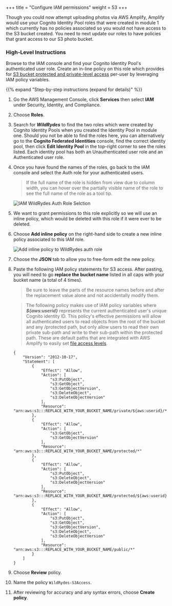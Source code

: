 +++
title = "Configure IAM permissions"
weight = 53
+++

Though you could now attempt uploading photos via AWS Amplify, Amplify would use your Cognito Identity Pool roles that were created in module 1 which currently has no policies associated so you would not have access to the S3 bucket created. You need to next update our roles to have policies that grant access to our S3 photo bucket.

### High-Level Instructions

Browse to the IAM console and find your Cognito Identity Pool's authenticated user role. Create an in-line policy on this role which provides for [S3 bucket protected and private-level access](https://aws-amplify.github.io/docs/js/storage#file-access-levels) per-user by leveraging IAM policy variables.

{{% expand "Step-by-step instructions (expand for details)" %}}

1. Go the AWS Management Console, click **Services** then select **IAM** under Security, Identity, and Compliance.

1. Choose **Roles**.

1. Search for ***WildRydes*** to find the two roles which were created by Cognito Identity Pools when you created the Identity Pool in module one. Should you not be able to find the roles here, you can alternatively go to the **Cognito Federated Identities** console, find the correct identity pool, then click **Edit Identity Pool** in the top-right corner to see the roles listed. Each identity pool has both an Unauthenticated user role and an Authenticated user role.

1. Once you have found the names of the roles, go back to the IAM console and select the Auth role for your authenticated users.

    > If the full name of the role is hidden from view due to column width, you can hover over the partially visible name of the role to see the full name of the role as a tool tip.

    ![IAM WildRydes Auth Role Selction](../../images/iam-wildrydes-role-selection.png)

1. We want to grant permissions to this role explicitly so we will use an inline policy, which would be deleted with this role if it were ever to be deleted.

1. Choose **Add inline policy** on the right-hand side to create a new inline policy associated to this IAM role.

    ![Add inline policy to WildRydes auth role](../../images/iam-wildrydes-auth-role-add-inline-policy.png)

1. Choose the **JSON** tab to allow you to free-form edit the new policy.

1. Paste the following IAM policy statements for S3 access. After pasting, you will need to go **replace the bucket name** listed in all caps with your bucket name (a total of 4 times).

    > Be sure to leave the parts of the resource names before and after the replacement value alone and not accidentally modify them.

    > The following policy makes use of IAM policy variables where ***${aws:userid}*** represents the current authenticated user's unique Cognito identity ID. This policy's effective permissions will allow all authenticated users to read objects from the root of the bucket and any /protected path, but only allow users to read their own private sub-path and write to their sub-path within the protected path. These are default paths that are integrated with AWS Amplify to easily set [file access levels](https://aws-amplify.github.io/docs/js/storage#file-access-levels).

    ```
    {
        "Version": "2012-10-17",
        "Statement": [
            {
                "Effect": "Allow",
                "Action": [
                    "s3:PutObject",
                    "s3:GetObject",
                    "s3:GetObjectVersion",
                    "s3:DeleteObject",
                    "s3:DeleteObjectVersion"
                ],
                "Resource": "arn:aws:s3:::REPLACE_WITH_YOUR_BUCKET_NAME/private/${aws:userid}/*"
            },
            {
                "Effect": "Allow",
                "Action": [
                    "s3:GetObject",
                    "s3:GetObjectVersion"
                ],
                "Resource": "arn:aws:s3:::REPLACE_WITH_YOUR_BUCKET_NAME/protected/*"
            },
            {
                "Effect": "Allow",
                "Action": [
                    "s3:PutObject",
                    "s3:DeleteObject",
                    "s3:DeleteObjectVersion"
                ],
                "Resource": "arn:aws:s3:::REPLACE_WITH_YOUR_BUCKET_NAME/protected/${aws:userid}/*"
            },
            {
                "Effect": "Allow",
                "Action": [
                    "s3:PutObject",
                    "s3:GetObject",
                    "s3:GetObjectVersion",
                    "s3:DeleteObject",
                    "s3:DeleteObjectVersion"
                ],
                "Resource": "arn:aws:s3:::REPLACE_WITH_YOUR_BUCKET_NAME/public/*"
            }
        ]
    }
    ```

1. Choose **Review** policy.

1. Name the policy `WildRydes-S3Access`.

1. After reviewing for accuracy and any syntax errors, choose **Create policy**.
